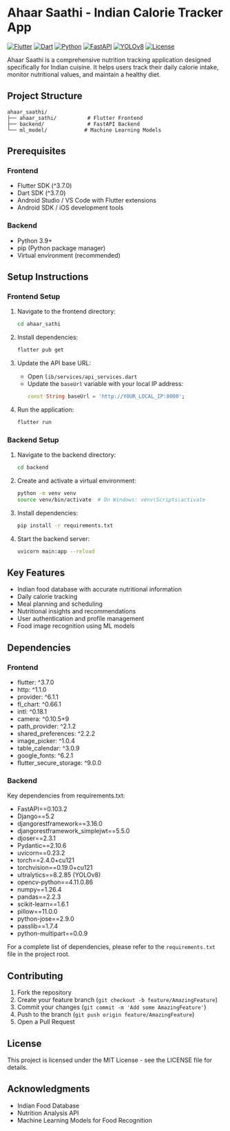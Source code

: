 # Ahaar Saathi - Indian Calorie Tracker App

[![Flutter](https://img.shields.io/badge/Flutter-3.7.0-blue.svg)](https://flutter.dev)
[![Dart](https://img.shields.io/badge/Dart-3.7.0-blue.svg)](https://dart.dev)
[![Python](https://img.shields.io/badge/Python-3.9+-blue.svg)](https://www.python.org)
[![FastAPI](https://img.shields.io/badge/FastAPI-0.103.2-green.svg)](https://fastapi.tiangolo.com)
[![YOLOv8](https://img.shields.io/badge/YOLOv8-8.2.85-red.svg)](https://github.com/ultralytics/ultralytics)
[![License](https://img.shields.io/badge/License-MIT-yellow.svg)](https://opensource.org/licenses/MIT)

Ahaar Saathi is a comprehensive nutrition tracking application designed specifically for Indian cuisine. It helps users track their daily calorie intake, monitor nutritional values, and maintain a healthy diet.

## Project Structure

```
ahaar_saathi/
├── ahaar_sathi/          # Flutter Frontend
├── backend/              # FastAPI Backend
└── ml_model/            # Machine Learning Models
```

## Prerequisites

### Frontend
- Flutter SDK (^3.7.0)
- Dart SDK (^3.7.0)
- Android Studio / VS Code with Flutter extensions
- Android SDK / iOS development tools

### Backend
- Python 3.9+
- pip (Python package manager)
- Virtual environment (recommended)

## Setup Instructions

### Frontend Setup

1. Navigate to the frontend directory:
   ```bash
   cd ahaar_sathi
   ```

2. Install dependencies:
   ```bash
   flutter pub get
   ```

3. Update the API base URL:
   - Open `lib/services/api_services.dart`
   - Update the `baseUrl` variable with your local IP address:
     ```dart
     const String baseUrl = 'http://YOUR_LOCAL_IP:8000';
     ```

4. Run the application:
   ```bash
   flutter run
   ```

### Backend Setup

1. Navigate to the backend directory:
   ```bash
   cd backend
   ```

2. Create and activate a virtual environment:
   ```bash
   python -m venv venv
   source venv/bin/activate  # On Windows: venv\Scripts\activate
   ```

3. Install dependencies:
   ```bash
   pip install -r requirements.txt
   ```

4. Start the backend server:
   ```bash
   uvicorn main:app --reload
   ```

## Key Features

- Indian food database with accurate nutritional information
- Daily calorie tracking
- Meal planning and scheduling
- Nutritional insights and recommendations
- User authentication and profile management
- Food image recognition using ML models

## Dependencies

### Frontend
- flutter: ^3.7.0
- http: ^1.1.0
- provider: ^6.1.1
- fl_chart: ^0.66.1
- intl: ^0.18.1
- camera: ^0.10.5+9
- path_provider: ^2.1.2
- shared_preferences: ^2.2.2
- image_picker: ^1.0.4
- table_calendar: ^3.0.9
- google_fonts: ^6.2.1
- flutter_secure_storage: ^9.0.0

### Backend
Key dependencies from requirements.txt:
- FastAPI==0.103.2
- Django==5.2
- djangorestframework==3.16.0
- djangorestframework_simplejwt==5.5.0
- djoser==2.3.1
- Pydantic==2.10.6
- uvicorn==0.23.2
- torch==2.4.0+cu121
- torchvision==0.19.0+cu121
- ultralytics==8.2.85 (YOLOv8)
- opencv-python==4.11.0.86
- numpy==1.26.4
- pandas==2.2.3
- scikit-learn==1.6.1
- pillow==11.0.0
- python-jose==2.9.0
- passlib==1.7.4
- python-multipart==0.0.9

For a complete list of dependencies, please refer to the `requirements.txt` file in the project root.

## Contributing

1. Fork the repository
2. Create your feature branch (`git checkout -b feature/AmazingFeature`)
3. Commit your changes (`git commit -m 'Add some AmazingFeature'`)
4. Push to the branch (`git push origin feature/AmazingFeature`)
5. Open a Pull Request

## License

This project is licensed under the MIT License - see the LICENSE file for details.

## Acknowledgments

- Indian Food Database
- Nutrition Analysis API
- Machine Learning Models for Food Recognition 